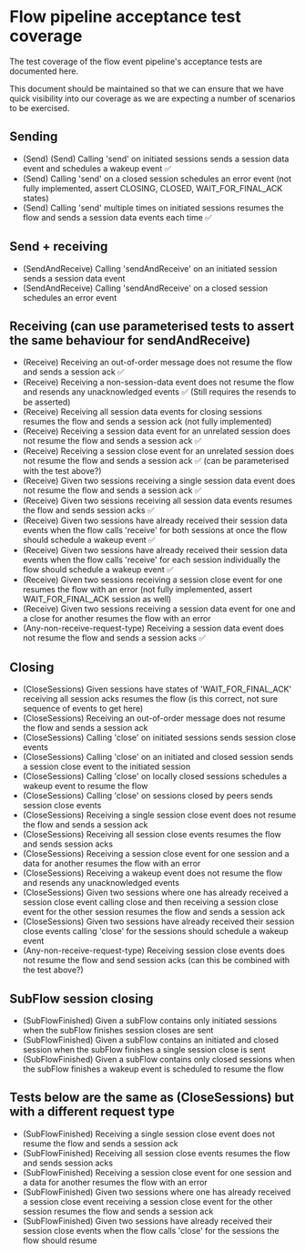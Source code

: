 # Flow pipeline acceptance test coverage

The test coverage of the flow event pipeline's acceptance tests are documented here.

This document should be maintained so that we can ensure that we have quick visibility into our coverage as we are expecting a number of scenarios to be exercised.

## Sending
- (Send) (Send) Calling 'send' on initiated sessions sends a session data event and schedules a wakeup event ✅
- (Send) Calling 'send' on a closed session schedules an error event (not fully implemented, assert CLOSING, CLOSED, WAIT_FOR_FINAL_ACK states)
- (Send) Calling 'send' multiple times on initiated sessions resumes the flow and sends a session data events each time ✅

## Send + receiving

- (SendAndReceive) Calling 'sendAndReceive' on an initiated session sends a session data event
- (SendAndReceive) Calling 'sendAndReceive' on a closed session schedules an error event

## Receiving (can use parameterised tests to assert the same behaviour for sendAndReceive)

- (Receive) Receiving an out-of-order message does not resume the flow and sends a session ack ✅
- (Receive) Receiving a non-session-data event does not resume the flow and resends any unacknowledged events ✅ (Still requires the resends to be asserted)
- (Receive) Receiving all session data events for closing sessions resumes the flow and sends a session ack (not fully implemented)
- (Receive) Receiving a session data event for an unrelated session does not resume the flow and sends a session ack ✅
- (Receive) Receiving a session close event for an unrelated session does not resume the flow and sends a session ack ✅ (can be parameterised with the test above?)
- (Receive) Given two sessions receiving a single session data event does not resume the flow and sends a session ack ✅
- (Receive) Given two sessions receiving all session data events resumes the flow and sends session acks ✅
- (Receive) Given two sessions have already received their session data events when the flow calls 'receive' for both sessions at once the flow should schedule a wakeup event ✅
- (Receive) Given two sessions have already received their session data events when the flow calls 'receive' for each session individually the flow should schedule a wakeup event ✅
- (Receive) Given two sessions receiving a session close event for one resumes the flow with an error (not fully implemented, assert WAIT_FOR_FINAL_ACK session as well)
- (Receive) Given two sessions receiving a session data event for one and a close for another resumes the flow with an error
- (Any-non-receive-request-type) Receiving a session data event does not resume the flow and sends a session acks ✅

## Closing

- (CloseSessions) Given sessions have states of 'WAIT_FOR_FINAL_ACK' receiving all session acks resumes the flow (is this correct, not sure sequence of events to get here)
- (CloseSessions) Receiving an out-of-order message does not resume the flow and sends a session ack
- (CloseSessions) Calling 'close' on initiated sessions sends session close events
- (CloseSessions) Calling 'close' on an initiated and closed session sends a session close event to the initiated session
- (CloseSessions) Calling 'close' on locally closed sessions schedules a wakeup event to resume the flow
- (CloseSessions) Calling 'close' on sessions closed by peers sends session close events
- (CloseSessions) Receiving a single session close event does not resume the flow and sends a session ack
- (CloseSessions) Receiving all session close events resumes the flow and sends session acks
- (CloseSessions) Receiving a session close event for one session and a data for another resumes the flow with an error
- (CloseSessions) Receiving a wakeup event does not resume the flow and resends any unacknowledged events
- (CloseSessions) Given two sessions where one has already received a session close event calling close and then receiving a session close event for the other session resumes the flow and sends a session ack
- (CloseSessions) Given two sessions have already received their session close events calling 'close' for the sessions should schedule a wakeup event
- (Any-non-receive-request-type) Receiving session close events does not resume the flow and send session acks (can this be combined with the test above?)

## SubFlow session closing

- (SubFlowFinished) Given a subFlow contains only initiated sessions when the subFlow finishes session closes are sent
- (SubFlowFinished) Given a subFlow contains an initiated and closed session when the subFlow finishes a single session close is sent
- (SubFlowFinished) Given a subFlow contains only closed sessions when the subFlow finishes a wakeup event is scheduled to resume the flow

## Tests below are the same as (CloseSessions) but with a different request type

- (SubFlowFinished) Receiving a single session close event does not resume the flow and sends a session ack
- (SubFlowFinished) Receiving all session close events resumes the flow and sends session acks
- (SubFlowFinished) Receiving a session close event for one session and a data for another resumes the flow with an error
- (SubFlowFinished) Given two sessions where one has already received a session close event receiving a session close event for the other session resumes the flow and sends a session ack
- (SubFlowFinished) Given two sessions have already received their session close events when the flow calls 'close' for the sessions the flow should resume